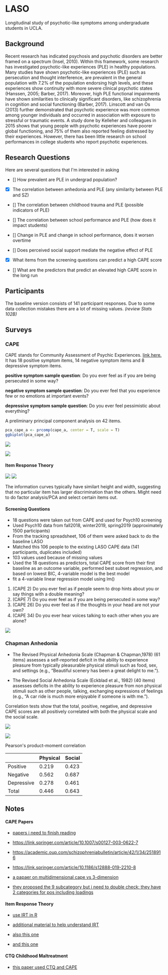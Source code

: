 # LASO
Longitudinal study of psychotic-like symptoms among undergraduate students in UCLA. 

## Background 
Recent research has indicated psychosis and psychotic disorders are better framed on a spectrum (Insel, 2010). Within this framework, some research has investigated psychotic-like experiences (PLE) in healthy populations. Many studies have shown psychotic-like experiences (PLE) such as persecution and thought interference, are prevalent in the general population with 7.2% of the population endorsing high levels, and these experiences show continuity with more severe clinical psychotic states (Hanssen, 2005; Barber, 2017). Moreover, high PLE functional impairments have shown similarities to clinically significant disorders, like schizophrenia in cognition and social functioning (Barber, 2017). Linscott and van Os (2013) further demonstrated that psychotic experience was more common among younger individuals and occurred in association with exposure to stressful or traumatic events. A study done by Kelleher and colleagues in 2015 shows that young people with psychotic experiences have poorer global functioning, and 75% of them also reported feeling distressed by their experiences. However, there has been little research on school performances in college students who report psychotic experiences. 

## Research Questions 
Here are several questions that I'm interested in asking 
- [] How prevalent are PLE in undergrad population?  
- [x] The correlation between anhedonia and PLE (any similarity between PLE and SZ) 
- [] The correlation between childhood trauma and PLE (possible indicators of PLE)
- [] The correlation between school performance and PLE (how does it impact students) 

- [] Change in PLE and change in school performance, does it worsen overtime  
- [] Does perceived social support mediate the negative effect of PLE
- [x] What items from the screening questions can predict a high CAPE score
- [] What are the predictors that predict an elevated high CAPE score in the long run

## Participants 
The baseline version consists of 141 participant responses. Due to some data collection mistakes there are a lot of missing values. *(review Stats 102B)*

## Surveys 

### CAPE
CAPE stands for Community Assessment of Psychic Experiences. [link here.](http://cape42.homestead.com/)
It has 18 positive symptom items, 14 negative symptom items and 8 depressive symptom items. 

**positive symptom sample question**: Do you ever feel as if you are being persecuted in some way?

**negative symptom sample question**: Do you ever feel that you experience few or no emotions at important events?

**depressive symptom sample question**: Do you ever feel pessimistic about everything?

A preliminary principal component analysis on 42 items.

```R
pca_cape_a <- prcomp(cape_a, center = T, scale = T) 
ggbiplot(pca_cape_a)
```

![](https://github.com/mtpan/LASO/blob/master/PCA_all_items_biplot.png)

![](https://github.com/mtpan/LASO/blob/master/PCA_biplot.png)



#### Item Response Theory 
![](https://github.com/mtpan/LASO/blob/master/rasch_model.png)
![](https://github.com/mtpan/LASO/blob/master/item_information_curves.png)

The information curves typically have similart height and width, suggesting that no particular item has larger discrimination than the others. 
Might need to do factor analysis/PCA and select certain items out. 

#### Screening Questions
- 18 questions were taken out from CAPE and used for Psych10 screening
- Used Psych10 data from fall2018, winter2019, spring2019 (approximately 1500 participants)
- From the tracking spreadsheet, 106 of them were asked back to do the baseline LASO 
- Matched this 106 people to the existing LASO CAPE data (141 participants, duplicates included) 
- 103 values used because of missing values 
- Used the 18 questions as predictors, total CAPE score from their first baseline as an outcome variable, performed best subset regression, and based on lowest BIC, 4-variable model is the best model
- fit a 4-variable linear regression model using lm()

1. (CAPE 2) Do you ever feel as if people seem to drop hints about you or say things with a double meaning?
4. (CAPE 7) Do you ever feel as if you are being persecuted in some way?
10. (CAPE 26) Do you ever feel as if the thoughts in your head are not your own?
15. (CAPE 34) Do you ever hear voices talking to each other when you are alone?

![](https://github.com/mtpan/LASO/blob/master/four_variable_CAPE.png)

### Chapman Anhedonia 

- The Revised Physical Anhedonia Scale (Chapman & Chapman,1978) (61 items) assesses a self-reported deficit in the ability to experience pleasure from typically pleasurable physical stimuli such as food, sex, and settings (e.g., “Beautiful scenery
has been a great delight to me.”).

- The Revised Social Anhedonia Scale (Eckblad et al., 1982) (40 items) assesses
deficits in the ability to experience pleasure from non physical stimuli such as other
people, talking, exchanging expressions of feelings (e.g., “A car ride is much more
enjoyable if someone is with me.”). 

Correlation tests show that the total, positive, negative, and depressive CAPE scores are all positively correlated with both the physical scale and the social scale. 

![](https://github.com/mtpan/LASO/blob/master/cape_anhed_total.png)

![](https://github.com/mtpan/LASO/blob/master/cape_anhed_3_categories.png)

Pearson's product-moment correlation

|            | Physical | Social |
|------------|----------|--------|
| Positive   | 0.219    | 0.423  |
| Negative   | 0.562    | 0.687  |
| Depressive | 0.278    | 0.461  |
| Total      | 0.446    | 0.643  |



## Notes 

#### CAPE Papers 
- [papers i need to finish reading](https://www.cambridge.org/core/services/aop-cambridge-core/content/view/BA0A9032B266E8CFFBA3E3B8B762E41C/S0033291701005141a.pdf/evidence_that_three_dimensions_of_psychosis_have_a_distribution_in_the_general_population.pdf)

- https://link.springer.com/article/10.1007/s00127-003-0622-7

- https://academic.oup.com/schizophreniabulletin/article/42/1/34/2518916

- https://link.springer.com/article/10.1186/s12888-019-2210-8

- [a papaer on multidimensional cape vs 3-dimension](https://www.sciencedirect.com/science/article/pii/S0920996415300347)

- [they proposed the 9 subcategory but i need to double check; they have 2 categories for pos including loadings](https://academic.oup.com/schizophreniabulletin/article/42/1/34/2518916)

#### Item Response Theory

- [use IRT in R](https://blog.dominodatalab.com/item-response-theory-r-survey-analysis/)

- [additional material to help understand IRT](https://www.metheval.uni-jena.de/irt/VisualIRT.pdf)

- [also this one](https://www.personality-project.org/r/book/Chapter8.pdf)

- [and this one](http://personality-project.org/r/book/)

#### CTQ Childhood Maltreatment 
- [this paper used CTQ and CAPE](https://www.sciencedirect.com/science/article/pii/S0920996414001170?via%3Dihub)

